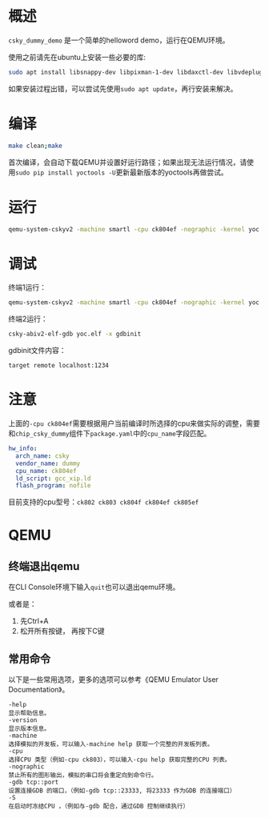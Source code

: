 # 概述

`csky_dummy_demo` 是一个简单的helloword demo，运行在QEMU环境。

使用之前请先在ubuntu上安装一些必要的库:
```bash
sudo apt install libsnappy-dev libpixman-1-dev libdaxctl-dev libvdeplug-dev libnuma-dev libpmem-dev libaio-dev libgbm-dev libepoxy-dev libjpeg8-dev
```

如果安装过程出错，可以尝试先使用`sudo apt update`，再行安装来解决。

# 编译

```bash
make clean;make
```

首次编译，会自动下载QEMU并设置好运行路径；如果出现无法运行情况，请使用`sudo pip install yoctools -U`更新最新版本的yoctools再做尝试。

# 运行

```bash
qemu-system-cskyv2 -machine smartl -cpu ck804ef -nographic -kernel yoc.elf -gdb tcp::1234
```

# 调试

终端1运行：
```bash
qemu-system-cskyv2 -machine smartl -cpu ck804ef -nographic -kernel yoc.elf -gdb tcp::1234 -S
```

终端2运行：
```bash
csky-abiv2-elf-gdb yoc.elf -x gdbinit
```

gdbinit文件内容：
```
target remote localhost:1234
```

# 注意

上面的`-cpu ck804ef`需要根据用户当前编译时所选择的cpu来做实际的调整，需要和`chip_csky_dummy`组件下`package.yaml`中的`cpu_name`字段匹配。
```yaml
hw_info:
  arch_name: csky
  vendor_name: dummy
  cpu_name: ck804ef
  ld_script: gcc_xip.ld
  flash_program: nofile
```

目前支持的cpu型号：`ck802 ck803 ck804f ck804ef ck805ef`

# QEMU

## 终端退出qemu

在CLI Console环境下输入`quit`也可以退出qemu环境。

或者是：
1. 先Ctrl+A
2. 松开所有按键， 再按下C键

## 常用命令

以下是一些常用选项，更多的选项可以参考《QEMU Emulator User Documentation》。
```
-help
显示帮助信息。
-version
显示版本信息。
-machine
选择模拟的开发板，可以输入-machine help 获取一个完整的开发板列表。
-cpu
选择CPU 类型（例如-cpu ck803），可以输入-cpu help 获取完整的CPU 列表。
-nographic
禁止所有的图形输出，模拟的串口将会重定向到命令行。
-gdb tcp::port
设置连接GDB 的端口，（例如-gdb tcp::23333, 将23333 作为GDB 的连接端口）
-S
在启动时冻结CPU ，（例如与-gdb 配合，通过GDB 控制继续执行）
```
